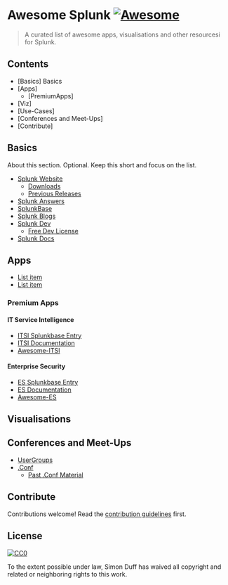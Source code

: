 # Awesome Splunk [![Awesome](https://awesome.re/badge.svg)](https://awesome.re)

> A curated list of awesome apps, visualisations and other resourcesi for Splunk.

## Contents

- [Basics] Basics
- [Apps]
    - [PremiumApps]
- [Viz]
- [Use-Cases]
- [Conferences and Meet-Ups]
- [Contribute]

## Basics

About this section. Optional. Keep this short and focus on the list.

- [Splunk Website](https://splunk.com)
   - [Downloads](https://www.splunk.com/download)
   - [Previous Releases](https://www.splunk.com/page/previous_releases)
- [Splunk Answers](https://answers.splunk.com)
- [SplunkBase](https://splunkbase.splunk.com)
- [Splunk Blogs](https://blogs.splunk.com/)
- [Splunk Dev](https://dev.splunk.com)
   - [Free Dev License](httpis://dev.splunk.com/page/developer_license_sign_up)
- [Splunk Docs](https://docs.splunk.com/)

## Apps
- [List item](http://example.com)
- [List item](http://example.com)

### Premium Apps
#### IT Service Intelligence
- [ITSI Splunkbase Entry](http://example.com)
- [ITSI Documentation](http://example.com)
- [Awesome-ITSI](http://example.com)

#### Enterprise Security
- [ES Splunkbase Entry](http://example.com)
- [ES Documentation](http://example.com)
- [Awesome-ES](http://example.com)

## Visualisations

## Conferences and Meet-Ups
- [UserGroups](https://usergroups.splunk.com/)
- [.Conf](https://conf.splunk.com)
    - [Past .Conf Material](https://https://conf.splunk.com/watch/conf-online.html)

## Contribute
Contributions welcome! Read the [contribution guidelines](contributing.md) first.

## License
[![CC0](https://mirrors.creativecommons.org/presskit/buttons/88x31/svg/cc-zero.svg)](https://creativecommons.org/publicdomain/zero/1.0)

To the extent possible under law, Simon Duff has waived all copyright and
related or neighboring rights to this work.
